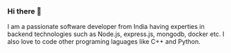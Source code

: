 ### Hi there 👋
I am a passionate software developer from India having experties in backend technologies such as Node.js, express.js, mongodb, docker etc. I also love to code other programing laguages like C++ and Python.
<!--
**priyanshugupta69/priyanshugupta69** is a ✨ _special_ ✨ repository because its `README.md` (this file) appears on your GitHub profile.

Here are some ideas to get you started:

- 🔭 I’m currently working on ...
- 🌱 I’m currently learning ...
- 👯 I’m looking to collaborate on ...
- 🤔 I’m looking for help with ...
- 💬 Ask me about ...
- 📫 How to reach me: ...
- 😄 Pronouns: ...
- ⚡ Fun fact: ...
-->
